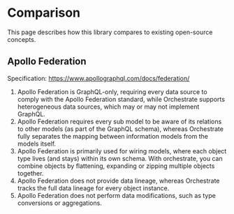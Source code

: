 # Comparison

This page describes how this library compares to existing open-source concepts.

## Apollo Federation

Specification: https://www.apollographql.com/docs/federation/

1. Apollo Federation is GraphQL-only, requiring every data source to comply with the Apollo Federation standard, while Orchestrate supports heterogeneous data sources, which may or may not implement GraphQL.
2. Apollo Federation requires every sub model to be aware of its relations to other models (as part of the GraphQL schema), whereas Orchestrate fully separates the mapping between information models from the models itself.
3. Apollo Federation is primarily used for wiring models, where each object type lives (and stays) within its own schema. With orchestrate, you can combine objects by flattening, expanding or zipping multiple objects together.
4. Apollo Federation does not provide data lineage, whereas Orchestrate tracks the full data lineage for every object instance.
5. Apollo Federation does not perform data modifications, such as type conversions or aggregations.
